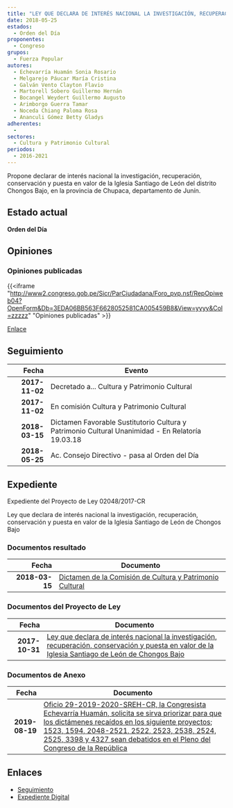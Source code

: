 ```yaml
---
title: "LEY QUE DECLARA DE INTERÉS NACIONAL LA INVESTIGACIÓN, RECUPERACIÓN, CONSERVACIÓN Y PUESTA EN VALOR DE LA IGLESIA SANTIAGO DE LEÓN DE CHONGOS BAJO"
date: 2018-05-25
estados: 
  - Orden del Día
proponentes: 
  - Congreso
grupos: 
  - Fuerza Popular
autores: 
  - Echevarría Huamán Sonia Rosario
  - Melgarejo Páucar María Cristina
  - Galván Vento Clayton Flavio
  - Martorell Sobero Guillermo Hernán
  - Bocangel Weydert Guillermo Augusto
  - Arimborgo Guerra Tamar
  - Noceda Chiang Paloma Rosa
  - Ananculi Gómez Betty Gladys
adherentes: 
  - 
sectores: 
  - Cultura y Patrimonio Cultural
periodos: 
  - 2016-2021
---
```


Propone declarar de interés nacional la investigación, recuperación, conservación y puesta en valor de la Iglesia Santiago de León del distrito Chongos Bajo, en la provincia de Chupaca, departamento de Junín.


## Estado actual

**Orden del Día**

## Opiniones

### Opiniones publicadas

{{<iframe "http://www2.congreso.gob.pe/Sicr/ParCiudadana/Foro_pvp.nsf/RepOpiweb04?OpenForm&Db=3EDA06BB563F6628052581CA005459B8&View=yyyy&Col=zzzzz" "Opiniones publicadas" >}}

[Enlace](http://www2.congreso.gob.pe/Sicr/ParCiudadana/Foro_pvp.nsf/RepOpiweb04?OpenForm&Db=3EDA06BB563F6628052581CA005459B8&View=yyyy&Col=zzzzz)

## Seguimiento

| Fecha | Evento |
|------:|--------|
| **2017-11-02** | Decretado a... Cultura y Patrimonio Cultural|
| **2017-11-02** | En comisión Cultura y Patrimonio Cultural|
| **2018-03-15** | Dictamen Favorable Sustitutorio Cultura y Patrimonio Cultural Unanimidad - En Relatoría 19.03.18|
| **2018-05-25** | Ac. Consejo Directivo - pasa al Orden del Día|


## Expediente

Expediente del Proyecto de Ley 02048/2017-CR

Ley que declara de interés nacional la investigación, recuperación, conservación y puesta en valor de la Iglesia Santiago de León de Chongos Bajo


### Documentos resultado

| Fecha | Documento |
|------:|--------|
| **2018-03-15** | [Dictamen de la Comisión de Cultura y Patrimonio Cultural](http://www.leyes.congreso.gob.pe/Documentos/2016_2021/Dictamenes/Proyectos_de_Ley/02048DC05MAY20180315.pdf) |

### Documentos del Proyecto de Ley

| Fecha | Documento |
|------:|--------|
| **2017-10-31** | [Ley que declara de interés nacional la investigación, recuperación, conservación y puesta en valor de la Iglesia Santiago de León de Chongos Bajo](http://www.leyes.congreso.gob.pe/Documentos/2016_2021/Proyectos_de_Ley_y_de_Resoluciones_Legislativas/PL0204820171031.pdf) |

### Documentos de Anexo

| Fecha | Documento |
|------:|--------|
| **2019-08-19** | [Oficio 29-2019-2020-SREH-CR, la Congresista Echevarría Huamán, solicita se sirva priorizar para que los dictámenes recaídos en los siguiente proyectos; 1523, 1594, 2048-2521, 2522, 2523, 2538, 2524, 2525, 3398 y 4327 sean debatidos en el Pleno del Congreso de la República](http://www.leyes.congreso.gob.pe/Documentos/2016_2021/Oficios/Congresistas/OFICIO-29-2019-2020-SREH-CR.pdf) |

## Enlaces 

- [Seguimiento](http://www2.congreso.gob.pe/Sicr/TraDocEstProc/CLProLey2016.nsf/f7fff46988ca05b1052578e100829cc7/9700bf8716c44e85052581ca0074a1de?OpenDocument)
- [Expediente Digital](http://www2.congreso.gob.pe/Sicr/TraDocEstProc/CLProLey2016.nsf/f7fff46988ca05b1052578e100829cc7/9700bf8716c44e85052581ca0074a1de?OpenDocument&Click=05257FB7005EB655.eb71d0cf91d8294e05256cdf006b5706/$Body/0.1C6C)
